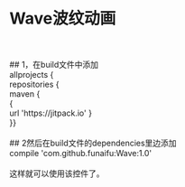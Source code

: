 # Wave波纹动画<br>
<br>
<br>
## 1，在build文件中添加
<br>
allprojects {<br>
repositories {<br>
maven { <br>
     {<br>
    url 'https://jitpack.io' }<br>
     }}<br>
<br>    
## 2然后在build文件的dependencies里边添加
<br>
compile 'com.github.funaifu:Wave:1.0'<br>
<br>
这样就可以使用该控件了。
